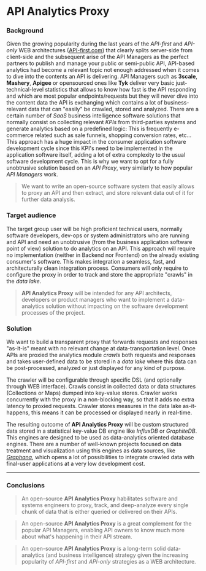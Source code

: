 **API Analytics Proxy**
===================

### Background

Given the growing popularity during the last years of the *API-first* and *API-only* WEB architectures ([API-first.com](http://www.api-first.com/)) that clearly splits server-side from client-side and the subsequent arise of the API Managers as the perfect partners to publish and manage your public or semi-public API, API-based analytics had become a relevant topic not enough addressed when it comes to dive into the contents an API is delivering.
API Managers such as **3scale**, **Mashery**, **Apigee** or opensourced ones like **Tyk** deliver very basic just-technical-level statistics that allows to know how fast is the API responding and which are most popular endpoints/requests but they will never dive into the content data the API is exchanging which contains a lot of business-relevant data that can "easily" be crawled, stored and analyzed.
There are a certain number of *SaaS* business intelligence software solutions that normally consist on collecting relevant *KPIs* from third-parties systems and generate analytics based on a predefined logic: This is frequently e-commerce related such as sale funnels, shopping conversion rates, etc... This approach has a huge impact in the consumer application software development cycle since this KPI's need to be implemented in the application software itself, adding a lot of extra complexity to the usual software development cycle. This is why we want to opt for a fully unobtrusive solution based on an *API Proxy*, very similarly to how popular *API Managers* work.

> We want to write an open-source software system that easily allows to proxy an API and then extract, and store relevant data out of it for further data analysis.

### Target audience

The target group user will be high proficient technical users, normally software developers, dev-ops or system administrators who are running and API and need an unobtrusive (from the business application software point of view) solution to do analytics on an API.
This approach will require no implementation (neither in Backend nor Frontend) on the already existing consumer's software. This makes integration a seamless, fast, and architecturally clean integration process.
Consumers will only require to configure the proxy in order to track and store the appropriate "crawls" in the *data lake*.

> **API Analytics Proxy** will be intended for any API architects, developers or product managers who want to implement a data-analytics solution without impacting on the software development processes of the project.


### Solution

We want to build a transparent proxy that forwards requests and responses "as-it-is" meant with no relevant change at data-transportation level.
Once APIs are proxied the analytics module *crawls* both requests and responses and takes user-defined data to be stored in a *data lake* where this data can be post-processed, analyzed or just displayed for any kind of purpose.

The crawler will be configurable through specific DSL (and optionally through WEB interface). Crawls consist in collected data or data structures (Collections or Maps) dumped into key-value stores.
Crawler works concurrently with the proxy in a non-blocking way, so that it adds no extra latency to proxied requests.
Crawler stores measures in the data lake as-it-happens, this means it can be processed or displayed nearly in real-time.

The resulting outcome of **API Analytics Proxy** will be custom structured data stored in a statistical key-value DB engine like *InfluxDB* or *GraphiteDB*.
This engines are designed to be used as data-analytics oriented database engines. There are a number of well-known projects focused on data treatment and visualization using this engines as data sources, like *[Graphana](http://grafana.org/)*, which opens a lot of possibilities to integrate crawled data with final-user applications at a very low development cost.


----------
### Conclusions

> An open-source **API Analytics Proxy** habilitates software and
systems engineers to proxy, track, and deep-analyze every single chunk
of data that is either queried or delivered on their APIs.
 
> An open-source **API Analytics Proxy** is a great complement for the popular API Managers, enabling API owners to know much more about what's happening in their API stream.

> An open-source **API Analytics Proxy** is a long-term solid data-analytics (and business intelligence) strategy given the increasing popularity of *API-first* and *API-only* strategies as a WEB architecture.

